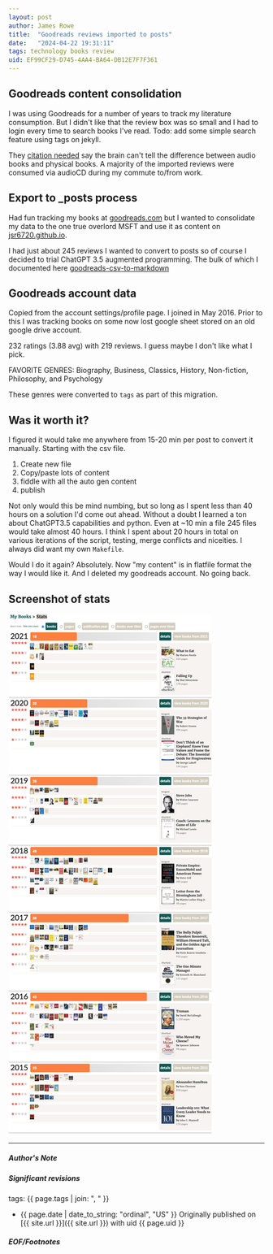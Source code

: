 ```yaml
---
layout: post
author: James Rowe
title:  "Goodreads reviews imported to posts"
date:   "2024-04-22 19:31:11"
tags: technology books review
uid: EF99CF29-D745-4AA4-BA64-DB12E7F7F361
---
```


## Goodreads content consolidation

I was using Goodreads for a number of years to track my literature consumption. But I didn't like that the review box was so small and I had to login every time to search books I've read. Todo: add some simple search feature using tags on jekyll.

They [citation needed](https://xkcd.com/285/) say the brain can't tell the difference between audio books and physical books. A majority of the imported reviews were consumed via audioCD during my commute to/from work.

## Export to _posts process

Had fun tracking my books at [goodreads.com](https://www.goodreads.com) but I wanted to consolidate my data to the one true overlord MSFT and use it as content on [jsr6720.github.io](https://github.com/jsr6720/jsr6720.github.io).

I had just about 245 reviews I wanted to convert to posts so of course I decided to trial ChatGPT 3.5 augmented programming. The bulk of which I documented here [goodreads-csv-to-markdown](https://github.com/jsr6720/goodreads-csv-to-md/tree/main)

## Goodreads account data

Copied from the account settings/profile page. I joined in May 2016. Prior to this I was tracking books on some now lost google sheet stored on an old google drive account.

232 ratings (3.88 avg) with 219 reviews. I guess maybe I don't like what I pick.

FAVORITE GENRES: Biography, Business, Classics, History, Non-fiction, Philosophy, and Psychology

These genres were converted to `tags` as part of this migration.

## Was it worth it?

I figured it would take me anywhere from 15-20 min per post to convert it manually. Starting with the csv file.

1. Create new file
2. Copy/paste lots of content
3. fiddle with all the auto gen content
4. publish

Not only would this be mind numbing, but so long as I spent less than 40 hours on a solution I'd come out ahead. Without a doubt I learned a ton about ChatGPT3.5 capabilities and python. Even at ~10 min a file 245 files would take almost 40 hours. I think I spent about 20 hours in total on various iterations of the script, testing, merge conflicts and niceities. I always did want my own `Makefile`.

Would I do it again? Absolutely. Now "my content" is in flatfile format the way I would like it. And I deleted my goodreads account. No going back.

## Screenshot of stats

![good read stats from account overview page](/assets/posts-images/goodread-stats.png)

---

##### Author's Note



##### Significant revisions

tags: {{ page.tags | join: ", " }} <!-- todo move this somewhere -->

- {{ page.date | date_to_string: "ordinal", "US" }} Originally published on [{{ site.url }}]({{ site.url }}) with uid {{ page.uid }}

##### EOF/Footnotes
